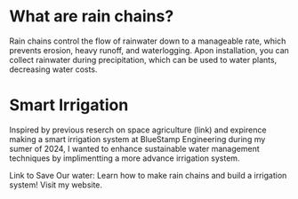 # What are rain chains?

Rain chains control the flow of rainwater down to a manageable rate, which prevents erosion, heavy runoff, and waterlogging. Apon installation, you can collect rainwater during precipitation, which can be used to water plants, decreasing water costs.
# Smart Irrigation

Inspired by previous reserch on space agriculture (link) and expirence making a smart irrigation system at BlueStamp Engineering during my sumer of 2024, I wanted to enhance sustainable water management techniques by implimentting a more advance irrigation system.

Link to Save Our water: Learn how to make rain chains and build a irrigation system! Visit my website.
